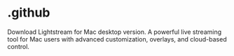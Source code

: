 # .github
Download Lightstream for Mac desktop version. A powerful live streaming tool for Mac users with advanced customization, overlays, and cloud-based control.
